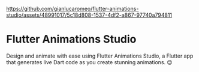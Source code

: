 


https://github.com/gianlucaromeo/flutter-animations-studio/assets/48991017/5c18d808-1537-4df2-a867-97740a794811


# Flutter Animations Studio
Design and animate with ease using Flutter Animations Studio, a Flutter app that generates live Dart code as you create stunning animations. 😉
